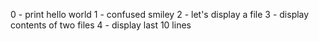 0 - print hello world
1 - confused smiley
2 - let's display a file
3 - display contents of two files
4 - display last 10 lines
